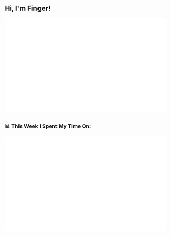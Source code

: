 <h2> Hi, I'm Finger!</h2>

<img align="right" src="https://raw.githubusercontent.com/spianmo/github-stats/master/generated/overview.svg#gh-light-mode-only">

<!-- <img align="right" height="160em" src="https://github-readme-stats-eight-theta.vercel.app/api/top-langs/?username=spianmo&layout=compact&langs_count=8&theme=algolia"/>	 -->
	
```go
package main

type Me struct {
	Name   string
	Job    string
	Code   string
	Skills string
}

func main() {
	me := &Me{
		Name:   "Finger",
		Job:    "Client-side Engineer",
		Code:   "Java and C++ and Others",
		Skills: "Android Security NLP ^o^",
	}
	_ = me
}
```


<h3>📊 This Week I Spent My Time On:</h3>
<img align='right' src="https://raw.githubusercontent.com/spianmo/github-stats/master/generated/languages.svg#gh-light-mode-only">

<!--START_SECTION:waka-->

```text
Kotlin                 4 hrs 51 mins   ██████████▓░░░░░░░░░░░░░░   42.86 %
Java                   4 hrs 3 mins    █████████░░░░░░░░░░░░░░░░   35.81 %
Groovy                 53 mins         ██░░░░░░░░░░░░░░░░░░░░░░░   07.85 %
Gradle                 28 mins         █░░░░░░░░░░░░░░░░░░░░░░░░   04.22 %
XML                    24 mins         █░░░░░░░░░░░░░░░░░░░░░░░░   03.66 %
Properties             17 mins         ▓░░░░░░░░░░░░░░░░░░░░░░░░   02.64 %
```

<!--END_SECTION:waka-->
